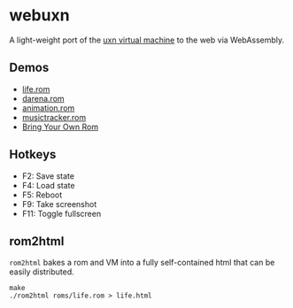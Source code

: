 # webuxn

A light-weight port of the [uxn virtual machine](https://100r.co/site/uxn.html) to the web via WebAssembly.

## Demos

- [life.rom](https://aduros.com/webuxn/?rom=roms/life.rom)
- [darena.rom](https://aduros.com/webuxn/?rom=roms/darena.rom)
- [animation.rom](https://aduros.com/webuxn/?rom=roms/animation.rom)
- [musictracker.rom](https://aduros.com/webuxn/?rom=roms/musictracker.rom)
- [Bring Your Own Rom](https://aduros.com/webuxn/)

## Hotkeys

- F2: Save state
- F4: Load state
- F5: Reboot
- F9: Take screenshot
- F11: Toggle fullscreen

## rom2html

`rom2html` bakes a rom and VM into a fully self-contained html that can be easily distributed.

```
make
./rom2html roms/life.rom > life.html
```
